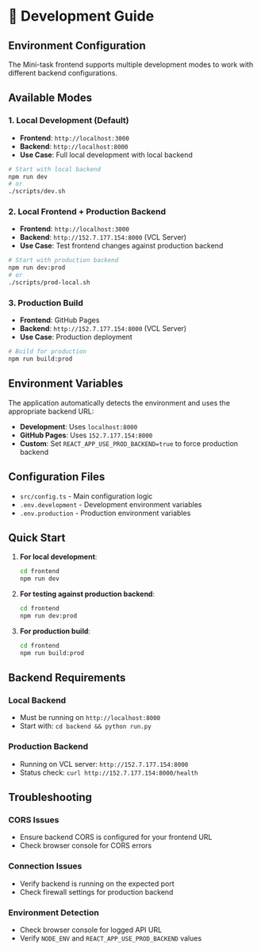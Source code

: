 # 🚀 Development Guide

## **Environment Configuration**

The Mini-task frontend supports multiple development modes to work with different backend configurations.

## **Available Modes**

### **1. Local Development (Default)**
- **Frontend**: `http://localhost:3000`
- **Backend**: `http://localhost:8000`
- **Use Case**: Full local development with local backend

```bash
# Start with local backend
npm run dev
# or
./scripts/dev.sh
```

### **2. Local Frontend + Production Backend**
- **Frontend**: `http://localhost:3000`
- **Backend**: `http://152.7.177.154:8000` (VCL Server)
- **Use Case**: Test frontend changes against production backend

```bash
# Start with production backend
npm run dev:prod
# or
./scripts/prod-local.sh
```

### **3. Production Build**
- **Frontend**: GitHub Pages
- **Backend**: `http://152.7.177.154:8000` (VCL Server)
- **Use Case**: Production deployment

```bash
# Build for production
npm run build:prod
```

## **Environment Variables**

The application automatically detects the environment and uses the appropriate backend URL:

- **Development**: Uses `localhost:8000`
- **GitHub Pages**: Uses `152.7.177.154:8000`
- **Custom**: Set `REACT_APP_USE_PROD_BACKEND=true` to force production backend

## **Configuration Files**

- `src/config.ts` - Main configuration logic
- `.env.development` - Development environment variables
- `.env.production` - Production environment variables

## **Quick Start**

1. **For local development**:
   ```bash
   cd frontend
   npm run dev
   ```

2. **For testing against production backend**:
   ```bash
   cd frontend
   npm run dev:prod
   ```

3. **For production build**:
   ```bash
   cd frontend
   npm run build:prod
   ```

## **Backend Requirements**

### **Local Backend**
- Must be running on `http://localhost:8000`
- Start with: `cd backend && python run.py`

### **Production Backend**
- Running on VCL server: `http://152.7.177.154:8000`
- Status check: `curl http://152.7.177.154:8000/health`

## **Troubleshooting**

### **CORS Issues**
- Ensure backend CORS is configured for your frontend URL
- Check browser console for CORS errors

### **Connection Issues**
- Verify backend is running on the expected port
- Check firewall settings for production backend

### **Environment Detection**
- Check browser console for logged API URL
- Verify `NODE_ENV` and `REACT_APP_USE_PROD_BACKEND` values
